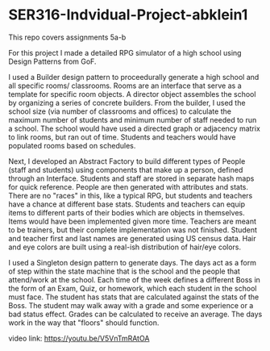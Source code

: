 # SER316-Indvidual-Project-abklein1

This repo covers assignments 5a-b

For this project I made a detailed RPG simulator of a high school using Design Patterns from GoF.

I used a Builder design pattern to proceedurally generate a high school and all specific rooms/ classrooms.
Rooms are an interface that serve as a template for specific room objects. A director object assembles the school
by organizing a series of concrete builders.
From the builder, I used the school size (via number of classrooms and offices) to calculate the maximum number of
students and minimum number of staff needed to run a school. The school would have used a directed graph or adjacency
matrix to link rooms, but ran out of time. Students and teachers would have populated rooms based on schedules.

Next, I developed an Abstract Factory to build different types of People (staff and students) using components that
make up a person, defined through an Interface. Students and staff are stored in separate hash maps for quick reference.
People are then generated with attributes and stats. There are no "races" in this, like a typical RPG, but students
and teachers have a chance at different base stats. Students and teachers can equip items to different parts of their bodies
which are objects in themselves. Items would have been implemented given more time. Teachers are meant to be trainers, but
their complete implementation was not finished. Student and teacher first and last names are generated using US census data.
Hair and eye colors are built using a real-ish distribution of hair/eye colors.

I used a Singleton design pattern to generate days. The days act as a form of step within the state machine that is 
the school and the people that attend/work at the school. Each time of the week defines a different Boss in the form of
an Exam, Quiz, or homework, which each student in the school must face. The student has stats that are calculated against
the stats of the Boss. The student may walk away with a grade and some experience or a bad status effect. Grades can be
calculated to receive an average. The days work in the way that "floors" should function.

video link: https://youtu.be/V5VnTmRAtOA
